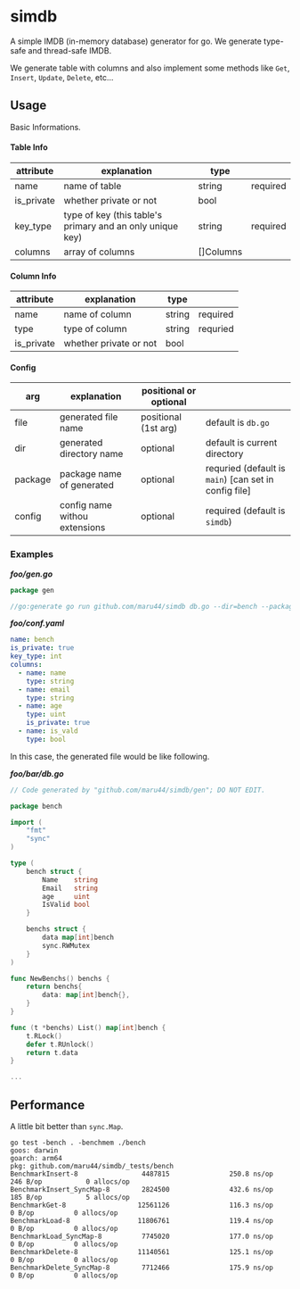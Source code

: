 # simdb

A simple IMDB (in-memory database) generator for go.
We generate type-safe and thread-safe IMDB.

We generate table with columns and also implement some methods like `Get`, `Insert`, `Update`, `Delete`, etc...

## Usage

Basic Informations.

#### Table Info

| attribute  | explanation                                               | type      |          |
| ---------- | --------------------------------------------------------- | --------- | -------- |
| name       | name of table                                             | string    | required |
| is_private | whether private or not                                    | bool      |
| key_type   | type of key (this table's primary and an only unique key) | string    | required |
| columns    | array of columns                                          | []Columns |          |

#### Column Info

| attribute  | explanation            | type   |          |
| ---------- | ---------------------- | ------ | -------- |
| name       | name of column         | string | required |
| type       | type of column         | string | requried |
| is_private | whether private or not | bool   |          |

#### Config

| arg     | explanation                   | positional or optional |                                                       |
| ------- | ----------------------------- | ---------------------- | ----------------------------------------------------- |
| file    | generated file name           | positional (1st arg)   | default is `db.go`                                    |
| dir     | generated directory name      | optional               | default is current directory                          |
| package | package name of generated     | optional               | requried (default is `main`) [can set in config file] |
| config  | config name withou extensions | optional               | required (default is `simdb`)                         |

### Examples

**_foo/gen.go_**

```go
package gen

//go:generate go run github.com/maru44/simdb db.go --dir=bench --package=bar --config=conf

```

**_foo/conf.yaml_**

```yaml
name: bench
is_private: true
key_type: int
columns:
  - name: name
    type: string
  - name: email
    type: string
  - name: age
    type: uint
    is_private: true
  - name: is_vald
    type: bool
```

In this case, the generated file would be like following.

**_foo/bar/db.go_**

```go
// Code generated by "github.com/maru44/simdb/gen"; DO NOT EDIT.

package bench

import (
	"fmt"
	"sync"
)

type (
	bench struct {
		Name    string
		Email   string
		age     uint
		IsValid bool
	}

	benchs struct {
		data map[int]bench
		sync.RWMutex
	}
)

func NewBenchs() benchs {
	return benchs{
		data: map[int]bench{},
	}
}

func (t *benchs) List() map[int]bench {
	t.RLock()
	defer t.RUnlock()
	return t.data
}

...

```

## Performance

A little bit better than `sync.Map`.

```
go test -bench . -benchmem ./bench
goos: darwin
goarch: arm64
pkg: github.com/maru44/simdb/_tests/bench
BenchmarkInsert-8                4487815               250.8 ns/op         246 B/op           0 allocs/op
BenchmarkInsert_SyncMap-8        2824500               432.6 ns/op         185 B/op           5 allocs/op
BenchmarkGet-8                  12561126               116.3 ns/op             0 B/op          0 allocs/op
BenchmarkLoad-8                 11806761               119.4 ns/op             0 B/op          0 allocs/op
BenchmarkLoad_SyncMap-8          7745020               177.0 ns/op             0 B/op          0 allocs/op
BenchmarkDelete-8               11140561               125.1 ns/op             0 B/op          0 allocs/op
BenchmarkDelete_SyncMap-8        7712466               175.9 ns/op             0 B/op          0 allocs/op
```
